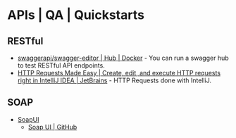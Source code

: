 # APIs | QA | Quickstarts
## RESTful
- [swaggerapi/swagger-editor | Hub | Docker](https://hub.docker.com/r/swaggerapi/swagger-editor) - You can run a swagger hub to test RESTful API endpoints.
- [HTTP Requests Made Easy | Create, edit, and execute HTTP requests right in IntelliJ IDEA | JetBrains](https://lp.jetbrains.com/intellij-idea-http-client/) - HTTP Requests done with IntelliJ.

## SOAP
- [SoapUI](https://www.soapui.org/)
  - [Soap UI | GitHub](https://github.com/SmartBear/soapui)
